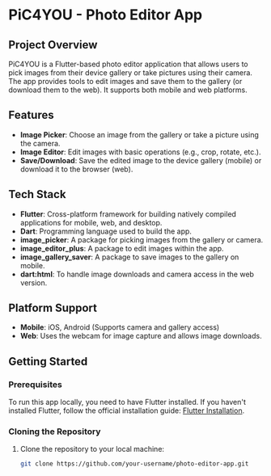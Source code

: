 # PiC4YOU - Photo Editor App

## Project Overview
PiC4YOU is a Flutter-based photo editor application that allows users to pick images from their device gallery or take pictures using their camera. The app provides tools to edit images and save them to the gallery (or download them to the web). It supports both mobile and web platforms.

## Features
- **Image Picker**: Choose an image from the gallery or take a picture using the camera.
- **Image Editor**: Edit images with basic operations (e.g., crop, rotate, etc.).
- **Save/Download**: Save the edited image to the device gallery (mobile) or download it to the browser (web).

## Tech Stack
- **Flutter**: Cross-platform framework for building natively compiled applications for mobile, web, and desktop.
- **Dart**: Programming language used to build the app.
- **image_picker**: A package for picking images from the gallery or camera.
- **image_editor_plus**: A package to edit images within the app.
- **image_gallery_saver**: A package to save images to the gallery on mobile.
- **dart:html**: To handle image downloads and camera access in the web version.

## Platform Support
- **Mobile**: iOS, Android (Supports camera and gallery access)
- **Web**: Uses the webcam for image capture and allows image downloads.

## Getting Started

### Prerequisites
To run this app locally, you need to have Flutter installed. If you haven't installed Flutter, follow the official installation guide: [Flutter Installation](https://flutter.dev/docs/get-started/install).

### Cloning the Repository

1. Clone the repository to your local machine:
   ```bash
   git clone https://github.com/your-username/photo-editor-app.git
